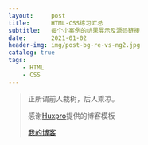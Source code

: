 ```yaml
---
layout:     post
title:      HTML-CSS练习汇总
subtitle:   每个小案例的结果展示及源码链接
date:       2021-01-02
header-img: img/post-bg-re-vs-ng2.jpg
catalog: true
tags:
    - HTML
    - CSS
---
```

> 正所谓前人栽树，后人乘凉。
> 
> 感谢[Huxpro](https://github.com/huxpro)提供的博客模板
> 
> [我的博客](http://qiubaiying.top)